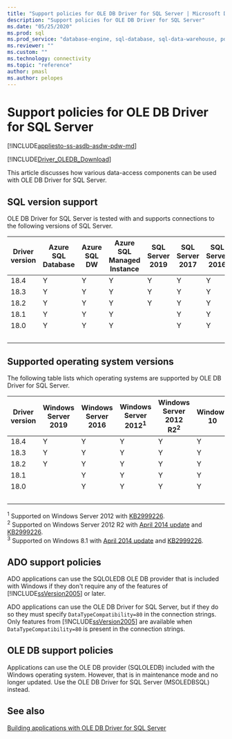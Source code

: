 ```yaml
---
title: "Support policies for OLE DB Driver for SQL Server | Microsoft Docs"
description: "Support policies for OLE DB Driver for SQL Server"
ms.date: "05/25/2020"
ms.prod: sql
ms.prod_service: "database-engine, sql-database, sql-data-warehouse, pdw"
ms.reviewer: ""
ms.custom: ""
ms.technology: connectivity
ms.topic: "reference"
author: pmasl
ms.author: pelopes
---
```

# Support policies for OLE DB Driver for SQL Server
[!INCLUDE[appliesto-ss-asdb-asdw-pdw-md](../../../includes/appliesto-ss-asdb-asdw-pdw-md.md)]

[!INCLUDE[Driver_OLEDB_Download](../../../includes/driver_oledb_download.md)]

This article discusses how various data-access components can be used with OLE DB Driver for SQL Server.  

## SQL version support  

OLE DB Driver for SQL Server is tested with and supports connections to the following versions of SQL Server.

| Driver version | Azure SQL Database | Azure SQL DW | Azure SQL Managed Instance | SQL Server 2019 | SQL Server 2017 | SQL Server 2016 | SQL Server 2014 | SQL Server 2012 |
|----|-|-|-|-|-|-|-|-|
|18.4|Y|Y|Y|Y|Y|Y|Y|Y|
|18.3|Y|Y|Y|Y|Y|Y|Y|Y|
|18.2|Y|Y|Y|Y|Y|Y|Y|Y|
|18.1|Y|Y|Y| |Y|Y|Y|Y|
|18.0|Y|Y|Y| |Y|Y|Y|Y|
| &nbsp; | &nbsp; | &nbsp; | &nbsp; | &nbsp; | &nbsp; | &nbsp; | &nbsp; | &nbsp; |

## Supported operating system versions  

The following table lists which operating systems are supported by OLE DB Driver for SQL Server.  

| Driver version | Windows Server 2019 | Windows Server 2016 | Windows Server 2012<sup>1</sup> | Windows Server 2012 R2<sup>2</sup> | Windows 10 | Windows 8.1<sup>3</sup> |
|----|-|-|-|-|-|-|
|18.4|Y|Y|Y|Y|Y|Y|
|18.3|Y|Y|Y|Y|Y|Y|
|18.2|Y|Y|Y|Y|Y|Y|
|18.1| |Y|Y|Y|Y|Y|
|18.0| |Y|Y|Y|Y|Y|
| &nbsp; | &nbsp; | &nbsp; | &nbsp; | &nbsp; | &nbsp; | &nbsp; |

<sup>1</sup> Supported on Windows Server 2012 with [KB2999226](https://go.microsoft.com/fwlink/?linkid=2074061).  
<sup>2</sup> Supported on Windows Server 2012 R2 with [April 2014 update](https://go.microsoft.com/fwlink/?linkid=2073785) and [KB2999226](https://go.microsoft.com/fwlink/?linkid=2074061).  
<sup>3</sup> Supported on Windows 8.1 with [April 2014 update](https://go.microsoft.com/fwlink/?linkid=2073785) and [KB2999226](https://go.microsoft.com/fwlink/?linkid=2074061).  

## ADO support policies  

ADO applications can use the SQLOLEDB OLE DB provider that is included with Windows if they don't require any of the features of [!INCLUDE[ssVersion2005](../../../includes/ssversion2005-md.md)] or later.  

ADO applications can use the OLE DB Driver for SQL Server, but if they do so they must specify `DataTypeCompatibility=80` in the connection strings. Only features from [!INCLUDE[ssVersion2005](../../../includes/ssversion2005-md.md)] are available when `DataTypeCompatibility=80` is present in the connection strings.  

## OLE DB support policies  

Applications can use the OLE DB provider (SQLOLEDB) included with the Windows operating system. However, that is in maintenance mode and no longer updated. Use the OLE DB Driver for SQL Server (MSOLEDBSQL) instead.

## See also  

[Building applications with OLE DB Driver for SQL Server](../../oledb/applications/building-applications-with-oledb-driver-for-sql-server.md)
